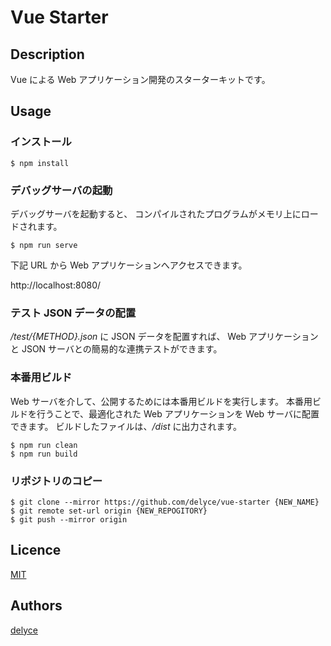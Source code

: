 # Vue Starter

## Description

Vue による Web アプリケーション開発のスターターキットです。


## Usage

### インストール

```
$ npm install
```

### デバッグサーバの起動

デバッグサーバを起動すると、
コンパイルされたプログラムがメモリ上にロードされます。

```
$ npm run serve
```

下記 URL から Web アプリケーションへアクセスできます。

http://localhost:8080/

### テスト JSON データの配置

*/test/{METHOD}.json* に JSON データを配置すれば、
Web アプリケーションと JSON サーバとの簡易的な連携テストができます。

### 本番用ビルド

Web サーバを介して、公開するためには本番用ビルドを実行します。
本番用ビルドを行うことで、最適化された Web アプリケーションを Web サーバに配置できます。
ビルドしたファイルは、*/dist* に出力されます。

```
$ npm run clean
$ npm run build
```

### リポジトリのコピー

```
$ git clone --mirror https://github.com/delyce/vue-starter {NEW_NAME}
$ git remote set-url origin {NEW_REPOGITORY}
$ git push --mirror origin
```


## Licence

[MIT](https://www.opensource.org/licenses/mit-license.php)


## Authors

[delyce](https://github.com/delyce)
